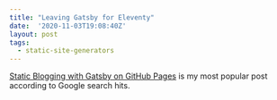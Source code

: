 ```yaml
---
title: "Leaving Gatsby for Eleventy"
date:  '2020-11-03T19:08:40Z'
layout: post
tags:
  - static-site-generators
---
```


[Static Blogging with Gatsby on GitHub Pages](../../2019/static-blogging-with-gatsby-on-github-pages/) is my most popular post according to Google search hits.
